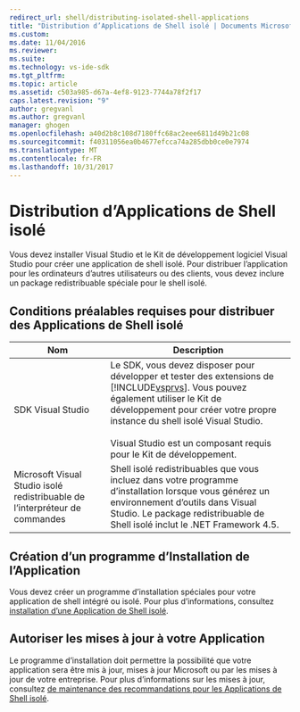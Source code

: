 ```yaml
---
redirect_url: shell/distributing-isolated-shell-applications
title: "Distribution d’Applications de Shell isolé | Documents Microsoft"
ms.custom: 
ms.date: 11/04/2016
ms.reviewer: 
ms.suite: 
ms.technology: vs-ide-sdk
ms.tgt_pltfrm: 
ms.topic: article
ms.assetid: c503a985-d67a-4ef8-9123-7744a78f2f17
caps.latest.revision: "9"
author: gregvanl
ms.author: gregvanl
manager: ghogen
ms.openlocfilehash: a40d2b8c108d7180ffc68ac2eee6811d49b21c08
ms.sourcegitcommit: f40311056ea0b4677efcca74a285dbb0ce0e7974
ms.translationtype: MT
ms.contentlocale: fr-FR
ms.lasthandoff: 10/31/2017
---
```

# <a name="distributing-isolated-shell-applications"></a>Distribution d’Applications de Shell isolé
Vous devez installer Visual Studio et le Kit de développement logiciel Visual Studio pour créer une application de shell isolé. Pour distribuer l’application pour les ordinateurs d’autres utilisateurs ou des clients, vous devez inclure un package redistribuable spéciale pour le shell isolé.  
  
## <a name="prerequisites-for-distributing-isolated-shell-applications"></a>Conditions préalables requises pour distribuer des Applications de Shell isolé  
  
|Nom|Description|  
|----------|-----------------|  
|SDK Visual Studio|Le SDK, vous devez disposer pour développer et tester des extensions de [!INCLUDE[vsprvs](../code-quality/includes/vsprvs_md.md)]. Vous pouvez également utiliser le Kit de développement pour créer votre propre instance du shell isolé Visual Studio.<br /><br /> Visual Studio est un composant requis pour le Kit de développement.|  
|Microsoft Visual Studio isolé redistribuable de l’interpréteur de commandes|Shell isolé redistribuables que vous incluez dans votre programme d’installation lorsque vous générez un environnement d’outils dans Visual Studio. Le package redistribuable de Shell isolé inclut le .NET Framework 4.5.|  
  
## <a name="creating-an-installation-program-for-the-application"></a>Création d’un programme d’Installation de l’Application  
 Vous devez créer un programme d’installation spéciales pour votre application de shell intégré ou isolé. Pour plus d’informations, consultez [installation d’une Application de Shell isolé](../extensibility/installing-an-isolated-shell-application.md).  
  
## <a name="allowing-for-updates-to-your-application"></a>Autoriser les mises à jour à votre Application  
 Le programme d’installation doit permettre la possibilité que votre application sera être mis à jour, mises à jour Microsoft ou par les mises à jour de votre entreprise. Pour plus d’informations sur les mises à jour, consultez [de maintenance des recommandations pour les Applications de Shell isolé](../extensibility/servicing-guidelines-for-isolated-shell-applications.md).
